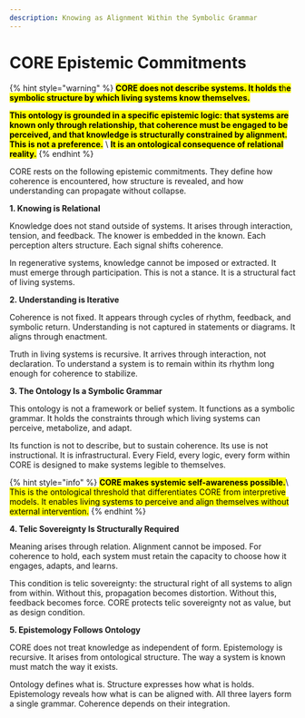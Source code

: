```yaml
---
description: Knowing as Alignment Within the Symbolic Grammar
---
```


# CORE Epistemic Commitments

{% hint style="warning" %}
<mark style="color:$primary;">**CORE does not describe systems. It holds t**</mark><mark style="color:$primary;">h</mark><mark style="color:$primary;">**e symbolic structure by which living systems know themselves.**</mark>

<mark style="color:$primary;">**This ontology is grounded in a specific epistemic logic: that systems are known only through relationship, that coherence must be engaged to be perceived, and that knowledge is structurally constrained by alignment. This is not a preference.**</mark> \ <mark style="color:$primary;">**It is an ontological consequence of relational reality.**</mark>
{% endhint %}

CORE rests on the following epistemic commitments. They define how coherence is encountered, how structure is revealed, and how understanding can propagate without collapse.

**1. Knowing is Relational**

Knowledge does not stand outside of systems. It arises through interaction, tension, and feedback. The knower is embedded in the known. Each perception alters structure. Each signal shifts coherence.

In regenerative systems, knowledge cannot be imposed or extracted. It must emerge through participation. This is not a stance. It is a structural fact of living systems.

**2. Understanding is Iterative**

Coherence is not fixed. It appears through cycles of rhythm, feedback, and symbolic return. Understanding is not captured in statements or diagrams. It aligns through enactment.

Truth in living systems is recursive. It arrives through interaction, not declaration. To understand a system is to remain within its rhythm long enough for coherence to stabilize.

**3. The Ontology Is a Symbolic Grammar**

This ontology is not a framework or belief system. It functions as a symbolic grammar. It holds the constraints through which living systems can perceive, metabolize, and adapt.

Its function is not to describe, but to sustain coherence. Its use is not instructional. It is infrastructural. Every Field, every logic, every form within CORE is designed to make systems legible to themselves.&#x20;

{% hint style="info" %}
<mark style="color:$success;">**CORE makes systemic self-awareness possible.**</mark>\ <mark style="color:$success;">This is the ontological threshold that differentiates CORE from interpretive models. It enables living systems to perceive and align themselves without external intervention.</mark>
{% endhint %}

**4. Telic Sovereignty Is Structurally Required**

Meaning arises through relation. Alignment cannot be imposed. For coherence to hold, each system must retain the capacity to choose how it engages, adapts, and learns.

This condition is telic sovereignty: the structural right of all systems to align from within. Without this, propagation becomes distortion. Without this, feedback becomes force. CORE protects telic sovereignty not as value, but as design condition.

**5. Epistemology Follows Ontology**

CORE does not treat knowledge as independent of form. Epistemology is recursive. It arises from ontological structure. The way a system is known must match the way it exists.

Ontology defines what is. Structure expresses how what is holds. Epistemology reveals how what is can be aligned with. All three layers form a single grammar. Coherence depends on their integration.
